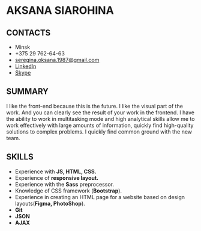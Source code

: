 # **AKSANA SIAROHINA**

## **CONTACTS**

- Minsk
- +375 29 762-64-63
- seregina.oksana.1987@gmail.com
- [LinkedIn](https://www.linkedin.com/in/aksana-siarohina-0264a3206?lipi=urn%3Ali%3Apage%3Ad_flagship3_profile_view_base_contact_details%3BSIs1y%2FpWQneu9Lf6MNIQ5Q%3D%3D)
- [Skype](https://join.skype.com/invite/z3sI2Z945neM)

## **SUMMARY**

I like the front-end because this is the future. I like the visual part of the work. And you can clearly
see the result of your work in the frontend.
I have the ability to work in multitasking mode and high analytical skills allow me to work effectively with large amounts of information, quickly find high-quality solutions to complex problems. I quickly find common ground with the new team.

## **SKILLS**

- Experience with **JS, HTML, CSS.**
- Experience of **responsive layout.**
- Experience with the **Sass** preprocessor.
- Knowledge of CSS framework (**Bootstrap**).
- Experience in creating an HTML page for a website based on design layouts(**Figma, PhotoShop**).
- **Git**
- **JSON**
- **AJAX**
